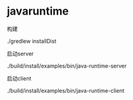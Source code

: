 # javaruntime

构建

./gredlew installDist

启动server

./build/install/examples/bin/java-runtime-server

启动client

./build/install/examples/bin/java-runtime-client
